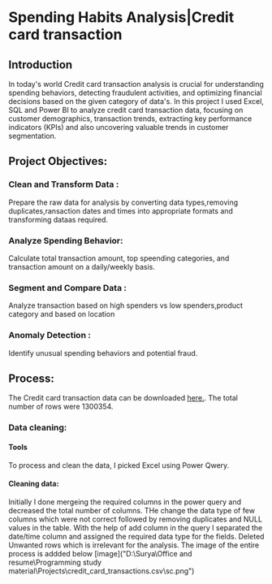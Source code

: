 # Spending Habits Analysis|Credit card transaction

## Introduction
In today's world Credit card transaction analysis is crucial for understanding spending behaviors, detecting fraudulent activities, and optimizing financial decisions based on the given category of data's. In this project I used Excel, SQL and Power BI to analyze credit card transaction data, focusing on customer demographics, transaction trends, extracting key performance indicators (KPIs) and also uncovering valuable trends in customer segmentation.

## Project Objectives:
### Clean and Transform Data :
Prepare the raw data for analysis by converting data types,removing duplicates,ransaction dates and times into appropriate formats and                               transforming dataas required.
### Analyze Spending Behavior:
Calculate total transaction amount, top speending categories, and transaction amount on a daily/weekly basis.
### Segment and Compare Data : 
Analyze transaction based on high spenders vs low spenders,product category and based on location
### Anomaly Detection :
Identify unusual spending behaviors and potential fraud.

## Process:
The Credit card transaction data can be downloaded [here.](https://www.kaggle.com/datasets/priyamchoksi/credit-card-transactions-dataset/data). The total number of rows were 1300354.
### Data cleaning:
#### Tools
To process and clean the data, I picked Excel using Power Qwery.
#### Cleaning data:
Initially I done mergeing the required columns in the power query and decreased the total number of columns. THe change the data type of few columns which were not correct followed by removing duplicates and NULL values in the table. With the help of add column in the query I separated the date/time column and assigned the required data type for the fields. Deleted Unwanted rows which is irrelevant for the analysis. The image of the entire process is addded below 
[image]("D:\Surya\Office and resume\Programming study material\Projects\credit_card_transactions.csv\sc.png")  


